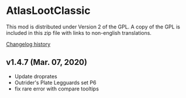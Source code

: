# AtlasLootClassic

This mod is distributed under Version 2 of the GPL.  A copy of the GPL is included in this zip file with links to non-english translations.

[Changelog history](https://github.com/Hoizame/AtlasLootClassic/blob/master/AtlasLootClassic/Documentation/Release_Notes.md)

## v1.4.7 (Mar. 07, 2020)

- Update droprates
- Outrider's Plate Legguards set P6
- fix rare error with compare tooltips
